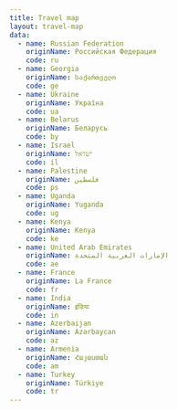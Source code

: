 ```yaml
---
title: Travel map
layout: travel-map
data:
  - name: Russian Federation
    originName: Российская Федерация
    code: ru
  - name: Georgia
    originName: საქართველო
    code: ge
  - name: Ukraine
    originName: Україна
    code: ua
  - name: Belarus
    originName: Беларусь
    code: by
  - name: Israel
    originName: ישראל
    code: il
  - name: Palestine
    originName: فلسطين
    code: ps
  - name: Uganda
    originName: Yuganda
    code: ug
  - name: Kenya
    originName: Kenya
    code: ke
  - name: United Arab Emirates
    originName: الإمارات العربية المتحدة
    code: ae
  - name: France
    originName: La France
    code: fr
  - name: India
    originName: इंडिया
    code: in
  - name: Azerbaijan
    originName: Azərbaycan
    code: az
  - name: Armenia
    originName: Հայաստան
    code: am
  - name: Turkey
    originName: Türkiye
    code: tr
---
```

